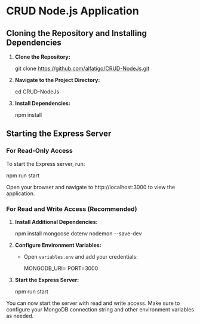 # CRUD Node.js Application

## Cloning the Repository and Installing Dependencies

1. **Clone the Repository:**

   git clone https://github.com/alfatigo/CRUD-NodeJs.git

2. **Navigate to the Project Directory:**

   cd CRUD-NodeJs

3. **Install Dependencies:**

   npm install

## Starting the Express Server

### For Read-Only Access

To start the Express server, run:

   npm run start

Open your browser and navigate to http://localhost:3000 to view the application.

### For Read and Write Access (Recommended)

1. **Install Additional Dependencies:**

   npm install mongoose dotenv nodemon --save-dev

2. **Configure Environment Variables:**

   - Open `variables.env` and add your credentials:

     MONGODB_URI=<Your connection String>
     PORT=3000

3. **Start the Express Server:**

   npm run start

You can now start the server with read and write access. Make sure to configure your MongoDB connection string and other environment variables as needed.
